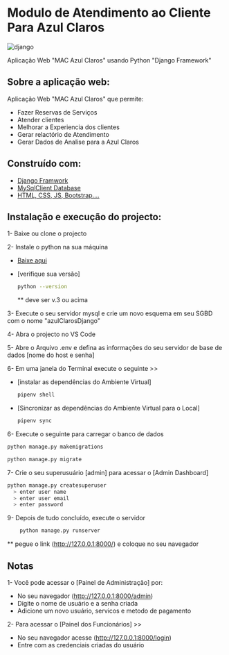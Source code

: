 # Modulo de Atendimento ao Cliente Para Azul Claros

![django]()

Aplicação Web "MAC Azul Claros" usando Python "Django Framework"
## Sobre a aplicação web:

Aplicação Web "MAC Azul Claros" que permite:

- Fazer Reservas de Serviços
- Atender clientes
- Melhorar a Experiencia dos clientes
- Gerar relactório de Atendimento
- Gerar Dados de Analise para a Azul Claros


## Construído com:

- [Django Framwork](https://docs.djangoproject.com/en/)
- [MySqlClient Database](https://pypi.org/project/mysqlclient/)
- [HTML, CSS, JS, Bootstrap....](https://www.w3.org/)

## Instalação e execução do projecto:

1- Baixe ou clone o projecto


2- Instale o python na sua máquina

- [Baixe aqui](https://www.python.org/downloads/windows/)
- [verifique sua versão]

  ```bash
  python --version
  ```

  \*\* deve ser v.3 ou acima


3- Execute o seu servidor mysql e crie um novo esquema em seu SGBD com o nome "azulClarosDjango" 

4- Abra o projecto no VS Code

5- Abre o Arquivo .env e defina as informações do seu servidor de base de dados [nome do host e senha]


6- Em uma janela do Terminal execute o seguinte >>

- [instalar as dependências do Ambiente Virtual]

  ````bash
  pipenv shell

- [Sincronizar as dependências do Ambiente Virtual para o Local]

  ````bash
  pipenv sync


6- Execute o seguinte para carregar o banco de dados
```bash
python manage.py makemigrations
```

```bash
python manage.py migrate
```

7- Crie o seu superusuário [admin] para acessar o [Admin Dashboard]

```bash
python manage.py createsuperuser
  > enter user name
  > enter user email
  > enter password
```

9- Depois de tudo concluído, execute o servidor

```bash
	python manage.py runserver
```

\*\* pegue o link (http://127.0.0.1:8000/) e coloque no seu navegador

## Notas

1- Você pode acessar o [Painel de Administração] por:

- No seu navegador (http://127.0.0.1:8000/admin)
- Digite o nome de usuário e a senha criada
- Adicione um novo usuário, servicos e metodo de pagamento

2- Para acessar o [Painel dos Funcionários] >>

- No seu navegador acesse (http://127.0.0.1:8000/login)
- Entre com as credenciais criadas do usuário